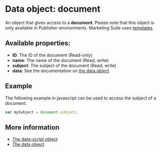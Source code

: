 # Data object: document

An object that gives access to a **document**. Please note that this object is only available in Publisher environments. Marketing Suite uses [templates](./data-object-template).

## Available properties:

* **ID**: The ID of the document (Read-only)
* **name**: The name of the document (Read, write)
* **subject**: The subject of the document (Read, write)
* **data**: See the documentation on [the data object](./data-object-data)

## Example

The following example in javascript can be used to access the subject of a document.

```javascript
var mySubject = document.subject;
```

## More information

* [The data-script object](./data-object-scripting)
* [The data object](./data-object-data)
